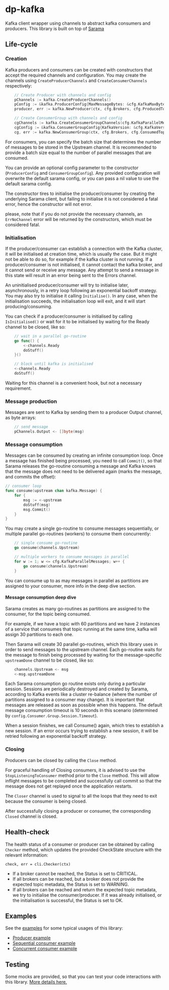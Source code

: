 dp-kafka
=======

Kafka client wrapper using channels to abstract kafka consumers and producers. This library is built on top of [Sarama](https://github.com/Shopify/sarama)

## Life-cycle

### Creation

Kafka producers and consumers can be created with constructors that accept the required channels and configuration. You may create the channels using `CreateProducerChannels` and `CreateConsumerChannels` respectively:

```go
	// Create Producer with channels and config
	pChannels := kafka.CreateProducerChannels()
	pConfig := &kafka.ProducerConfig{MaxMessageBytes: &cfg.KafkaMaxBytes}
	producer, err := kafka.NewProducer(ctx, cfg.Brokers, cfg.ProducedTopic, pChannels, pConfig)
```

```go
	// Create ConsumerGroup with channels and config
	cgChannels := kafka.CreateConsumerGroupChannels(cfg.KafkaParallelMessages)
	cgConfig := &kafka.ConsumerGroupConfig{KafkaVersion: &cfg.KafkaVersion}
	cg, err := kafka.NewConsumerGroup(ctx, cfg.Brokers, cfg.ConsumedTopic, cfg.ConsumedGroup, cgChannels, cgConfig)
```

For consumers, you can specify the batch size that determines the number of messages to be stored in the Upstream channel. It is recommended to provide a batch size equal to the number of parallel messages that are consumed.

You can provide an optional config parameter to the constructor (`ProducerConfig` and `ConsumerGroupConfig`). Any provided configuration will overwrite the default sarama config, or you can pass a nil value to use the default sarama config.

The constructor tires to initialise the producer/consumer by creating the underlying Sarama client, but failing to initialise it is not considered a fatal error, hence the constructor will not error.

please, note that if you do not provide the necessary channels, an `ErrNoChannel` error will be returned by the constructors, which must be considered fatal.

### Initialisation

If the producer/consumer can establish a connection with the Kafka cluster, it will be initialised at creation time, which is usually the case. But it might not be able to do so, for example if the kafka cluster is not running. If a producer/consumer is not initialised, it cannot contact the kafka broker, and it cannot send or receive any message. Any attempt to send a message in this state will result in an error being sent to the Errors channel.

An uninitialised producer/consumer will try to initialise later, asynchronously, in a retry loop following an exponential backoff strategy. You may also try to initialise it calling `Initialise()`. In any case, when the initialisation succeeds, the initialisation loop will exit, and it will start producing/consuming.

You can check if a producer/consumer is initialised by calling `IsInitialised()` or wait for it to be initialised by waiting for the Ready channel to be closed, like so:

```go
	// wait in a parallel go-routine
	go func() {
		<-channels.Ready
		doStuff()
	}()
```

```go
	// block until kafka is initialised
	<-channels.Ready
	doStuff()
```

Waiting for this channel is a convenient hook, but not a necessary requirement.

### Message production

Messages are sent to Kafka by sending them to a producer Output channel, as byte arrays:

```go
	// send message
	pChannels.Output <- []byte(msg)
```

### Message consumption

Messages can be consumed by creating an infinite consumption loop. Once a message has finished being processed, you need to call `Commit()`, so that Sarama releases the go-routine consuming a message and Kafka knows that the message does not need to be delivered again (marks the message, and commits the offset):

```go
// consumer loop
func consume(upstream chan kafka.Message) {
	for {
		msg := <-upstream
		doStuff(msg)
		msg.Commit()
	}
}
```

You may create a single go-routine to consume messages sequentially, or multiple parallel go-routines (workers) to consume them concurrently:

```go
	// single consume go-routine
	go consume(channels.Upstream)
```

```go
	// multiple workers to consume messages in parallel
	for w := 1; w <= cfg.KafkaParallelMessages; w++ {
		go consume(channels.Upstream)
	}
```

You can consume up to as may messages in parallel as partitions are assigned to your consumer, more info in the deep dive section.

#### Message consumption deep dive

Sarama creates as many go-routines as partitions are assigned to the consumer, for the topic being consumed.

For example, if we have a topic with 60 partitions and we have 2 instances of a service that consumes that topic running at the same time, kafka will assign 30 partitions to each one.

Then Sarama will create 30 parallel go-routines, which this library uses in order to send messages to the upstream channel. Each go-routine waits for the message to finish being processed by waiting for the message-specific `upstreamDone` channel to be closed, like so:

```go
	channels.Upstream <- msg
	<-msg.upstreamDone
```

Each Sarama consumption go routine exists only during a particular session. Sessions are periodically destroyed and created by Sarama, according to Kafka events like a cluster re-balance (where the number of partitions assigned to a consumer may change). It is important that messages are released as soon as possible when this happens. The default message consumption timeout is 10 seconds in this scenario (determined by `config.Consumer.Group.Session.Timeout`).

When a session finishes, we call Consume() again, which tries to establish a new session. If an error occurs trying to establish a new session, it will be retried following an exponential backoff strategy.

### Closing

Producers can be closed by calling the `Close` method.

For graceful handling of Closing consumers, it is advised to use the `StopListeningToConsumer` method prior to the `Close` method. This will allow inflight messages to be completed and successfully call commit so that the message does not get replayed once the application restarts.

The `Closer` channel is used to signal to all the loops that they need to exit because the consumer is being closed.

After successfully closing a producer or consumer, the corresponding `Closed` channel is closed.

## Health-check

The health status of a consumer or producer can be obtained by calling `Checker` method, which updates the provided CheckState structure with the relevant information:
```
check, err = cli.Checker(ctx)
```

- If a broker cannot be reached, the Status is set to CRITICAL. 
- If all brokers can be reached, but a broker does not provide the expected topic metadata, the Status is set to WARNING.
- If all brokers can be reached and return the expected topic metadata, we try to initialise the consumer/producer. If it was already initialised, or the initialisation is successful, the Status is set to OK.

## Examples

See the [examples](examples/README.md) for some typical usages of this library:
- [Producer example](examples/producer/main.go)
- [Sequential consumer example](examples/consumer-sequential/main.go)
- [Concurrent consumer example](examples/consumer-concurrent/main.go)

## Testing

Some mocks are provided, so that you can test your code interactions with this library. [More details here.](kafkatest/README.md)
